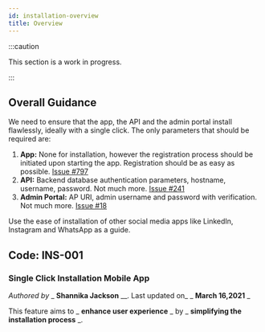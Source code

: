 ```yaml
---
id: installation-overview
title: Overview
---
```


:::caution

This section is a work in progress.

:::

## Overall Guidance

We need to ensure that the app, the API and the admin portal install flawlessly, ideally with a single click. The only parameters that should be required are:

1. **App:** None for installation, however the registration process should be initiated upon starting the app. Registration should be as easy as possible. [Issue #797](https://github.com/PalisadoesFoundation/talawa/issues/797)
2. **API:** Backend database authentication parameters, hostname, username, password. Not much more. [Issue #241](https://github.com/PalisadoesFoundation/talawa-api/issues/241)
3. **Admin Portal:** AP URI, admin username and password with verification. Not much more. [Issue #18](https://github.com/PalisadoesFoundation/talawa-admin/issues/18)

Use the ease of installation of other social media apps like LinkedIn, Instagram and WhatsApp as a guide.

## Code: INS-001

### Single Click Installation Mobile App

_Authored by_ _ **Shannika Jackson** \_\_. Last updated on_ _ **March 16,2021** _

This feature aims to _ **enhance user experience** _ by _ **simplifying the installation process** _.
